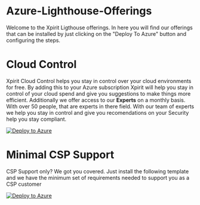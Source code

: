 # Azure-Lighthouse-Offerings

Welcome to the Xpirit Ligthouse offerings. In here you will find our offerings that can be installed by just clicking on the "Deploy To Azure" button and configuring the steps.

# Cloud Control

Xpirit Cloud Control helps you stay in control over your cloud environments for free. By adding this to your Azure subscription Xpirit will help you stay in control of your cloud spend and give you suggestions to make things more efficient. Additionally we offer access to our **Experts** on a monthly basis. With over 50 people, that are experts in there field. With our team of experts we help you stay in control and give you recomendations on your Security help you stay compliant.

 [![Deploy to Azure](https://aka.ms/deploytoazurebutton)](https://portal.azure.com/#create/Microsoft.Template/uri/https%3A%2F%2Fraw.githubusercontent.com%2Foppedijk%2FAzure-Lighthouse-Offerings%2Fmain%2FCloud%20Control%2Fonboard-csp-subscription.json) 



# Minimal CSP Support

CSP Support only? We got you covered. Just install the following template and we have the minimum set of requirements needed to support you as a CSP customer

 [![Deploy to Azure](https://aka.ms/deploytoazurebutton)](https://portal.azure.com/#create/Microsoft.Template/uri/https%3A%2F%2Fraw.githubusercontent.com%2FXpiritBV%2FAzure-Lighthouse-Offerings%2Fmain%2FCSP%2Fminimal_csp_support.json) 
